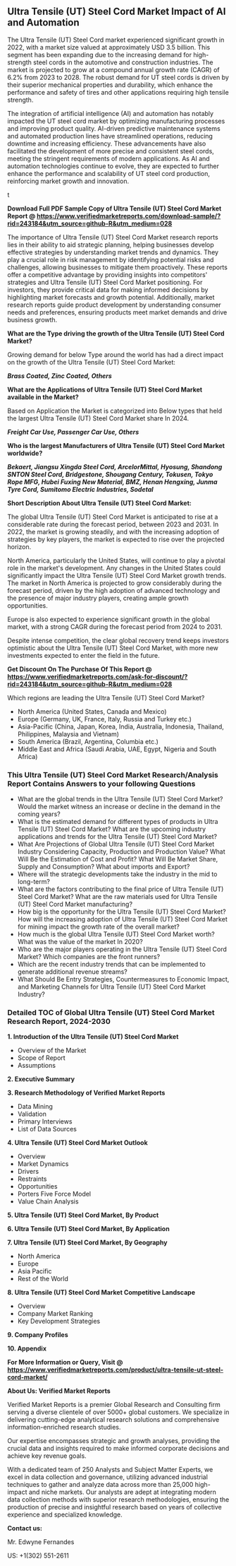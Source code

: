 <h2>Ultra Tensile (UT) Steel Cord Market Impact of AI and Automation</h2><p>The Ultra Tensile (UT) Steel Cord market experienced significant growth in 2022, with a market size valued at approximately USD 3.5 billion. This segment has been expanding due to the increasing demand for high-strength steel cords in the automotive and construction industries. The market is projected to grow at a compound annual growth rate (CAGR) of 6.2% from 2023 to 2028. The robust demand for UT steel cords is driven by their superior mechanical properties and durability, which enhance the performance and safety of tires and other applications requiring high tensile strength.</p><p>The integration of artificial intelligence (AI) and automation has notably impacted the UT steel cord market by optimizing manufacturing processes and improving product quality. AI-driven predictive maintenance systems and automated production lines have streamlined operations, reducing downtime and increasing efficiency. These advancements have also facilitated the development of more precise and consistent steel cords, meeting the stringent requirements of modern applications. As AI and automation technologies continue to evolve, they are expected to further enhance the performance and scalability of UT steel cord production, reinforcing market growth and innovation.</p>t</p><p id="" class=""><strong>Download Full PDF Sample Copy of Ultra Tensile (UT) Steel Cord Market Report @ <a href="https://www.verifiedmarketreports.com/download-sample/?rid=243184&utm_source=github-R&utm_medium=028" target="_blank">https://www.verifiedmarketreports.com/download-sample/?rid=243184&utm_source=github-R&utm_medium=028</a></strong></p><p>The importance of&nbsp;Ultra Tensile (UT) Steel Cord Market research reports lies in their ability to aid strategic planning, helping businesses develop effective strategies by understanding market trends and dynamics. They play a crucial role in risk management by identifying potential risks and challenges, allowing businesses to mitigate them proactively. These reports offer a competitive advantage by providing insights into competitors' strategies and Ultra Tensile (UT) Steel Cord Market positioning. For investors, they provide critical data for making informed decisions by highlighting market forecasts and growth potential. Additionally, market research reports guide product development by understanding consumer needs and preferences, ensuring products meet market demands and drive business growth.</p><p><strong>What are the&nbsp;Type driving the growth of the Ultra Tensile (UT) Steel Cord Market?</strong></p><p id="" class="">Growing demand for below Type around the world has had a direct impact on the growth of the Ultra Tensile (UT) Steel Cord Market:</p><em><strong>Brass Coated, Zinc Coated, Others</strong></em></p><strong>What are the&nbsp;Applications&nbsp;of Ultra Tensile (UT) Steel Cord Market available in the Market?</strong></p><p id="" class="">Based on Application the Market is categorized into Below types that held the largest Ultra Tensile (UT) Steel Cord Market share In 2024.</p><em><strong>Freight Car Use, Passenger Car Use, Others</strong></em></p><strong>Who is the largest Manufacturers of Ultra Tensile (UT) Steel Cord Market worldwide?</strong></p><p><em><strong>Bekaert, Jiangsu Xingda Steel Cord, ArcelorMittal, Hyosung, Shandong SNTON Steel Cord, Bridgestone, Shougang Century, Tokusen, Tokyo Rope MFG, Hubei Fuxing New Material, BMZ, Henan Hengxing, Junma Tyre Cord, Sumitomo Electric Industries, Sodetal</strong></em></p><p id="" class=""><strong>Short Description About Ultra Tensile (UT) Steel Cord Market:</strong></p><p>The global Ultra Tensile (UT) Steel Cord Market is anticipated to rise at a considerable rate during the forecast period, between 2023 and 2031. In 2022, the market is growing steadily, and with the increasing adoption of strategies by key players, the market is expected to rise over the projected horizon.</p><p>North America, particularly the United States, will continue to play a pivotal role in the market's development. Any changes in the United States could significantly impact the Ultra Tensile (UT) Steel Cord Market growth trends. The market in North America is projected to grow considerably during the forecast period, driven by the high adoption of advanced technology and the presence of major industry players, creating ample growth opportunities.</p><p>Europe is also expected to experience significant growth in the global market, with a strong CAGR during the forecast period from 2024 to 2031.</p><p>Despite intense competition, the clear global recovery trend keeps investors optimistic about the Ultra Tensile (UT) Steel Cord Market, with more new investments expected to enter the field in the future.</p><p id="" class=""><strong>Get Discount On The Purchase Of This Report @ <a href="https://www.verifiedmarketreports.com/ask-for-discount/?rid=243184&utm_source=github-R&utm_medium=028" target="_blank">https://www.verifiedmarketreports.com/ask-for-discount/?rid=243184&utm_source=github-R&utm_medium=028</a></strong></p>Which regions are leading the Ultra Tensile (UT) Steel Cord Market?</p><ul><li>North America (United States, Canada and Mexico)</li><li>Europe (Germany, UK, France, Italy, Russia and Turkey etc.)</li><li>Asia-Pacific (China, Japan, Korea, India, Australia, Indonesia, Thailand, Philippines, Malaysia and Vietnam)</li><li>South America (Brazil, Argentina, Columbia etc.)</li><li>Middle East and Africa (Saudi Arabia, UAE, Egypt, Nigeria and South Africa)</li></ul><h3 id="" class="">This Ultra Tensile (UT) Steel Cord Market Research/Analysis Report Contains Answers to your following Questions</h3><ul><li>What are the global trends in the Ultra Tensile (UT) Steel Cord Market? Would the market witness an increase or decline in the demand in the coming years?</li><li>What is the estimated demand for different types of products in Ultra Tensile (UT) Steel Cord Market? What are the upcoming industry applications and trends for the Ultra Tensile (UT) Steel Cord Market?</li><li>What Are Projections of Global Ultra Tensile (UT) Steel Cord Market Industry Considering Capacity, Production and Production Value? What Will Be the Estimation of Cost and Profit? What Will Be Market Share, Supply and Consumption? What about imports and Export?</li><li>Where will the strategic developments take the industry in the mid to long-term?</li><li>What are the factors contributing to the final price of Ultra Tensile (UT) Steel Cord Market? What are the raw materials used for Ultra Tensile (UT) Steel Cord Market manufacturing?</li><li>How big is the opportunity for the Ultra Tensile (UT) Steel Cord Market? How will the increasing adoption of Ultra Tensile (UT) Steel Cord Market for mining impact the growth rate of the overall market?</li><li>How much is the global Ultra Tensile (UT) Steel Cord Market worth? What was the value of the market In 2020?</li><li>Who are the major players operating in the Ultra Tensile (UT) Steel Cord Market? Which companies are the front runners?</li><li>Which are the recent industry trends that can be implemented to generate additional revenue streams?</li><li>What Should Be Entry Strategies, Countermeasures to Economic Impact, and Marketing Channels for Ultra Tensile (UT) Steel Cord Market Industry?</li></ul><h3 id="" class="">Detailed TOC of Global Ultra Tensile (UT) Steel Cord Market Research Report, 2024-2030</h3><p id="" class=""><strong>1. Introduction of the Ultra Tensile (UT) Steel Cord Market</strong></p><ul><li>Overview of the Market</li><li>Scope of Report</li><li>Assumptions</li></ul><p id="" class=""><strong>2. Executive Summary</strong></p><p id="" class=""><strong>3. Research Methodology of Verified Market Reports</strong></p><ul><li>Data Mining</li><li>Validation</li><li>Primary Interviews</li><li>List of Data Sources</li></ul><p id="" class=""><strong>4. Ultra Tensile (UT) Steel Cord Market Outlook</strong></p><ul><li>Overview</li><li>Market Dynamics</li><li>Drivers</li><li>Restraints</li><li>Opportunities</li><li>Porters Five Force Model</li><li>Value Chain Analysis</li></ul><p id="" class=""><strong>5. Ultra Tensile (UT) Steel Cord Market, By Product</strong></p><p id="" class=""><strong>6. Ultra Tensile (UT) Steel Cord Market, By Application</strong></p><p id="" class=""><strong>7. Ultra Tensile (UT) Steel Cord Market, By Geography</strong></p><ul><li>North America</li><li>Europe</li><li>Asia Pacific</li><li>Rest of the World</li></ul><p id="" class=""><strong>8. Ultra Tensile (UT) Steel Cord Market Competitive Landscape</strong></p><ul><li>Overview</li><li>Company Market Ranking</li><li>Key Development Strategies</li></ul><p id="" class=""><strong>9. Company Profiles</strong></p><p id="" class=""><strong>10. Appendix</strong></p><p id="" class=""><strong>For More Information or Query, Visit @ <a href="https://www.verifiedmarketreports.com/product/ultra-tensile-ut-steel-cord-market/" target="_blank">https://www.verifiedmarketreports.com/product/ultra-tensile-ut-steel-cord-market/</a></strong></p><p id="" class=""><strong>About Us: Verified Market Reports</strong></p><p id="" class="">Verified Market Reports is a premier Global Research and Consulting firm serving a diverse clientele of over 5000+ global customers. We specialize in delivering cutting-edge analytical research solutions and comprehensive information-enriched research studies.</p><p id="" class="">Our expertise encompasses strategic and growth analyses, providing the crucial data and insights required to make informed corporate decisions and achieve key revenue goals.</p><p id="" class="">With a dedicated team of 250 Analysts and Subject Matter Experts, we excel in data collection and governance, utilizing advanced industrial techniques to gather and analyze data across more than 25,000 high-impact and niche markets. Our analysts are adept at integrating modern data collection methods with superior research methodologies, ensuring the production of precise and insightful research based on years of collective experience and specialized knowledge.</p><p id="" class=""><strong>Contact us:</strong></p><p id="" class="">Mr. Edwyne Fernandes</p><p id="" class="">US: +1(302) 551-2611</p>